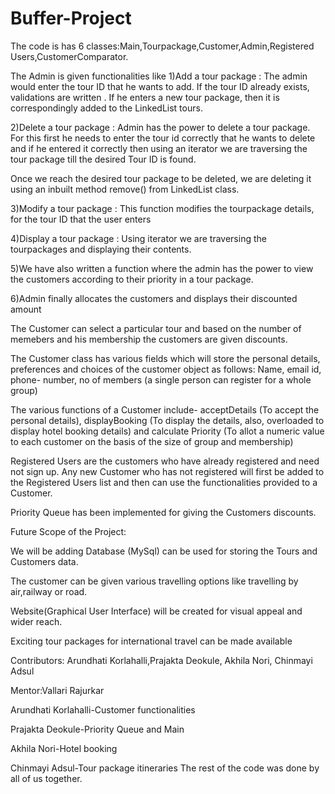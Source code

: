 # Buffer-Project
The code is has 6 classes:Main,Tourpackage,Customer,Admin,Registered Users,CustomerComparator.

The Admin is given functionalities like
1)Add a tour package : The admin would enter the tour ID that he wants to add. If the tour ID already exists, validations are written . If he enters a new tour package, then it is correspondingly added to the LinkedList tours.

2)Delete a tour package : Admin has the power to delete a tour package. For this first he needs to enter the tour id correctly that he wants to delete and if he entered it correctly then using an iterator we are traversing the tour package till the desired Tour ID is found.

Once we reach the desired tour package to be deleted, we are deleting it using an inbuilt method remove() from LinkedList class.

3)Modify a tour package : This function modifies the tourpackage details, for the tour ID that the user enters

4)Display a tour package : Using iterator we are traversing the tourpackages and displaying their contents.

5)We have also written a function where the admin has the power to view the customers according to their priority in a tour package.

6)Admin finally allocates the customers and displays their discounted amount

The Customer can select a particular tour and based on the number of memebers and his membership the customers are given discounts.

The Customer class has various fields which will store the personal details, preferences and choices of the customer object as follows:  Name, email id, phone- number, no of members (a single person can register for a whole group)

The various functions of a Customer include- acceptDetails (To accept the personal details), displayBooking (To display the details, also, overloaded to display hotel booking details) and calculate Priority (To allot a numeric value to each customer on the basis of the size of group and membership)

Registered Users are the customers who have already registered and need not sign up. Any new Customer who has not registered will first be added to the Registered Users list and then can use the functionalities provided to a Customer.


Priority Queue has been implemented for giving the Customers discounts.




Future Scope of the Project:

We will be adding 
Database (MySql) can be used for storing the Tours and Customers data.

The customer can be given various travelling options like travelling by air,railway or road.

Website(Graphical User Interface) will be created for visual appeal and wider reach.

Exciting tour packages for international travel can be made available



Contributors:
Arundhati Korlahalli,Prajakta Deokule, Akhila Nori, Chinmayi Adsul


Mentor:Vallari Rajurkar

Arundhati Korlahalli-Customer functionalities 

Prajakta Deokule-Priority Queue and Main

Akhila Nori-Hotel booking 

Chinmayi Adsul-Tour package itineraries
The rest of the code was done by all of us together.
